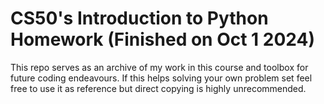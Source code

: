 # CS50's Introduction to Python Homework (Finished on Oct 1 2024)
This repo serves as an archive of my work in this course and toolbox for future coding endeavours.
If this helps solving your own problem set feel free to use it as reference but direct copying is highly unrecommended.
